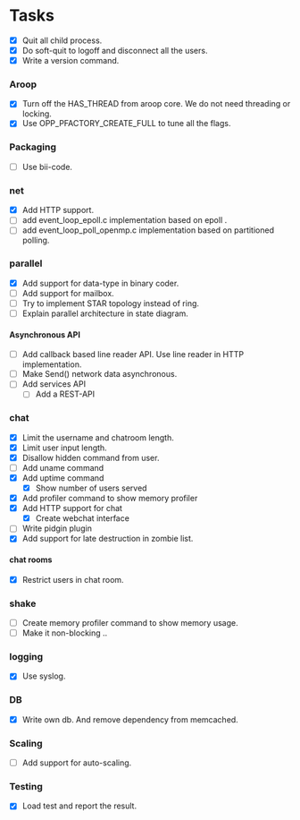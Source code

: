 
Tasks
========

- [x] Quit all child process.
- [x] Do soft-quit to logoff and disconnect all the users.
- [x] Write a version command.

### Aroop
- [x] Turn off the HAS_THREAD from aroop core. We do not need threading or locking.
- [x] Use OPP_PFACTORY_CREATE_FULL to tune all the flags.

### Packaging
- [ ] Use bii-code.

### net
- [x] Add HTTP support.
- [ ] add event_loop_epoll.c implementation based on epoll .
- [ ] add event_loop_poll_openmp.c implementation based on partitioned polling.

### parallel
- [x] Add support for data-type in binary coder.
- [ ] Add support for mailbox.
- [ ] Try to implement STAR topology instead of ring.
- [ ] Explain parallel architecture in state diagram.

#### Asynchronous API
- [ ] Add callback based line reader API. Use line reader in HTTP implementation.
- [ ] Make Send() network data asynchronous.
- [ ] Add services API
	- [ ] Add a REST-API

### chat
- [x] Limit the username and chatroom length.
- [x] Limit user input length.
- [x] Disallow hidden command from user.
- [ ] Add uname command
- [x] Add uptime command
	- [x] Show number of users served
- [x] Add profiler command to show memory profiler
- [x] Add HTTP support for chat
	- [x] Create webchat interface
- [ ] Write pidgin plugin
- [x] Add support for late destruction in zombie list.

#### chat rooms
- [x] Restrict users in chat room.

### shake
- [ ] Create memory profiler command to show memory usage.
- [ ] Make it non-blocking ..

### logging
- [x] Use syslog.

### DB
- [x] Write own db. And remove dependency from memcached.

### Scaling
- [ ] Add support for auto-scaling.

### Testing
- [x] Load test and report the result.

